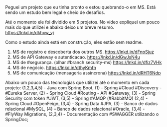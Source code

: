 Peguei um projeto que eu tinha pronto e estou quebrando-o em MS. Está sendo um estudo bem legal e cheio de desafios.
 
Até o momento ele foi dividido em 5 projetos. No vídeo expliquei um pouco mais do que utilizei e abaixo deixo um breve resumo.
https://lnkd.in/dkhxw_vj
 
Como o estudo ainda está em construção, eles estão sem readme.
 
1) MS de registro e descoberta dos outros MS. https://lnkd.in/dFnpSjuz
2) MS de API Gateway e autenticacao. https://lnkd.in/dGwJsN4u
3) MS de #segurança. (olhar #branch security-ms) https://lnkd.in/dfiz7VHk
4) MS de negócio. https://lnkd.in/dthyKmfn
5) MS de comunicação (mensageria assíncrona) https://lnkd.in/dRHT6Ndp
 
Abaixo um pouco das tecnologias que utilizei até o momento em cada projeto:
(1,2,3,4,5) - Java com Spring Boot,
(1) - Spring #Cloud #Discovery - #Eureka Server,
(2) - Spring Cloud #Routing - API #Gateway,
(3) - Spring Security com token #JWT,
(3,5) – Spring #AMQP (#RabbitMQ)
(2,4) - Spring Cloud #OpenFeign,
(3,4) - Spring Data #JPA,
(3) - Banco de dados relacional #MySQL,
(4) – Banco de dados relacional #Oracle,
(3,4) - #FlyWay Migrations,
(2,3,4) - Documentação com #SWAGGER utilizando o SpringDoc;

